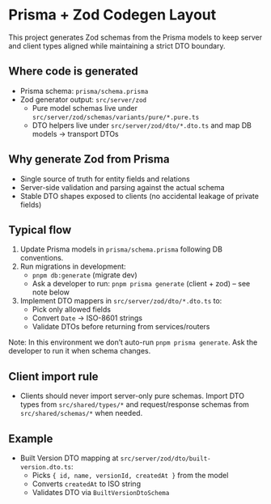 # Prisma + Zod Codegen Layout

This project generates Zod schemas from the Prisma models to keep server and client types aligned while maintaining a strict DTO boundary.

## Where code is generated

- Prisma schema: `prisma/schema.prisma`
- Zod generator output: `src/server/zod`
  - Pure model schemas live under `src/server/zod/schemas/variants/pure/*.pure.ts`
  - DTO helpers live under `src/server/zod/dto/*.dto.ts` and map DB models → transport DTOs

## Why generate Zod from Prisma

- Single source of truth for entity fields and relations
- Server-side validation and parsing against the actual schema
- Stable DTO shapes exposed to clients (no accidental leakage of private fields)

## Typical flow

1) Update Prisma models in `prisma/schema.prisma` following DB conventions.
2) Run migrations in development:
   - `pnpm db:generate` (migrate dev)
   - Ask a developer to run: `pnpm prisma generate` (client + zod) – see note below
3) Implement DTO mappers in `src/server/zod/dto/*.dto.ts` to:
   - Pick only allowed fields
   - Convert `Date` → ISO-8601 strings
   - Validate DTOs before returning from services/routers

Note: In this environment we don’t auto-run `pnpm prisma generate`. Ask the developer to run it when schema changes.

## Client import rule

- Clients should never import server-only pure schemas. Import DTO types from `src/shared/types/*` and request/response schemas from `src/shared/schemas/*` when needed.

## Example

- Built Version DTO mapping at `src/server/zod/dto/built-version.dto.ts`:
  - Picks `{ id, name, versionId, createdAt }` from the model
  - Converts `createdAt` to ISO string
  - Validates DTO via `BuiltVersionDtoSchema`

